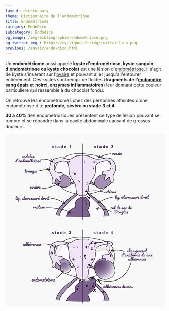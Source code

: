 ```yaml
---
layout: dictionnary
theme: Dictionnaire de l'endométriose
title: Endométriome
category: EndoDico
subcategory: Endodico
og_image: /img/bibliographie-endometriose.png
og_twitter_img : https://cycliques.fr/img/twitter-lien.png
previous: /savoir/endo-dico.html
---
```


Un **endométriome** aussi appelé **kyste d'endométriose, kyste sanguin d'endométriose ou kyste chocolat** est une lésion d'[endométriose](/savoir/endometriose.html). Il s'agit de kyste s'insérant sur l'[ovaire](/endo-dico/ovaire.html) et pouvant aller jusqu'à l'entourer entièrement. Ces kystes sont rempli de fluides (**fragments de l'[endomètre](/endo-dico/endometre.html), sang épais et noirci, enzymes inflammatoires**) leur donnant cette couleur particulière qui ressemble à du chocolat fondu.

On retrouve les endométriomes chez des personnes atteintes d'une endométriose dite **profonde, sévère ou stade 3 et 4.**

**30 à 40%** des endométriosiques présentent ce type de lésion pouvant se rompre et se répandre dans la cavité abdominale causant de grosses douleurs.

![stades d'endométriose](/img/schema/stades.png)